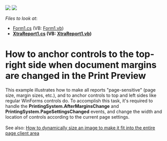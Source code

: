 <!-- default badges list -->
[![](https://img.shields.io/badge/Open_in_DevExpress_Support_Center-FF7200?style=flat-square&logo=DevExpress&logoColor=white)](https://supportcenter.devexpress.com/ticket/details/E632)
[![](https://img.shields.io/badge/📖_How_to_use_DevExpress_Examples-e9f6fc?style=flat-square)](https://docs.devexpress.com/GeneralInformation/403183)
<!-- default badges end -->
<!-- default file list -->
*Files to look at*:

* [Form1.cs](./CS/Form1.cs) (VB: [Form1.vb](./VB/Form1.vb))
* **[XtraReport1.cs](./CS/XtraReport1.cs) (VB: [XtraReport1.vb](./VB/XtraReport1.vb))**
<!-- default file list end -->
# How to anchor controls to the top-right side when document margins are changed in the Print Preview


<p>This example illustrates how to make all reports "page-sensitive" (page size, margin sizes, etc.), and to anchor controls to top and left sides like regular WinForms controls do. To accomplish this task, it's required to handle the <strong>PrintingSystem.AfterMarginsChange</strong> and <strong>PrintingSystem.PageSettingsChanged</strong> events, and change the width and location of controls according to the current page settings.<br /><br />See also: <a href="https://www.devexpress.com/Support/Center/p/T272219">How to dynamically size an image to make it fit into the entire page client area</a></p>

<br/>


